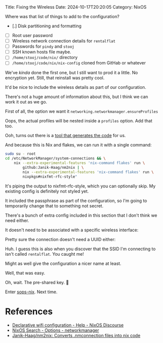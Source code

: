 Title: Fixing the Wireless
Date: 2024-10-17T20:20:05
Category: NixOS

Where was that list of things to add to the configuration?

- [.] Disk partitioning and formatting
- [ ] Root user password
- [ ] Wireless network connection details for `rentalflat`
- [ ] Passwords for `pindy` and `stooj`
- [ ] SSH known hosts file maybe.
- [ ] `/home/stooj/code/nix/` directory
- [ ] `/home/stooj/code/nix/nix-config` cloned from GitHab or whatever

We've _kinda_ done the first one, but I still want to prod it a little. No
encryption yet. Still, that reinstall was pretty cool.

It'd be nice to include the wireless details as part of our configuration.

There's not a huge amount of information about this, but I think we can work it
out as we go.

First of all, the option we want it `networking.networkmanager.ensureProfiles`

<!-- TODO Link to commit 6f357e3 -->

Oops, the actual profiles will be nested inside a `profiles` option. Add that
too.

<!-- TODO Link to commit 5f2c99b -->

Ooh, turns out there is a [tool that generates the code](https://github.com/janik-haag/nm2nix) for us.

And because this is Nix and flakes, we can run it with a single command:

```bash
sudo su - root
cd /etc/NetworkManager/system-connections && \
    nix --extra-experimental-features 'nix-command flakes' run \
        github:Janik-Haag/nm2nix | \
        nix --extra-experimental-features 'nix-command flakes' run \
        nixpkgs#nixfmt-rfc-style"
```

It's piping the output to nixfmt-rfc-style, which you can optionally skip. My
existing config is definitely not styled yet.

It included the passphrase as part of the configuration, so I'm going to
temporarily change that to something not secret.

<!-- TODO Link to commit 98b1cc3 -->

There's a bunch of extra config included in this section that I don't think we
need either.

It doesn't need to be associated with a specific wireless interface:

<!-- TODO Link to commit 3cb3bfc -->

Pretty sure the connection doesn't need a UUID either:

<!-- TODO Link to commit 9fc82e7 -->

Huh. I guess this is also when you discover that the SSID I'm connecting to
isn't called `rentalflat`. You caught me!

Might as well give the configuration a nicer name at least.

<!-- TODO Link to commit 9fc82e7 -->

Well, that was easy.

Oh, wait. The pre-shared key. 🤔

Enter [sops-nix](https://github.com/Mic92/sops-nix). Next time.

<!-- TODO Add link to next blog post -->

# References

- [Declarative wifi configuration - Help - NixOS Discourse](https://discourse.nixos.org/t/declarative-wifi-configuration/1420/3)
- [NixOS Search - Options - networkmanager](https://search.nixos.org/options?channel=unstable&show=networking.networkmanager.ensureProfiles.profiles&from=0&size=50&sort=relevance&type=packages&query=networkmanager)
- [Janik-Haag/nm2nix: Converts .nmconnection files into nix code](https://github.com/janik-haag/nm2nix)
